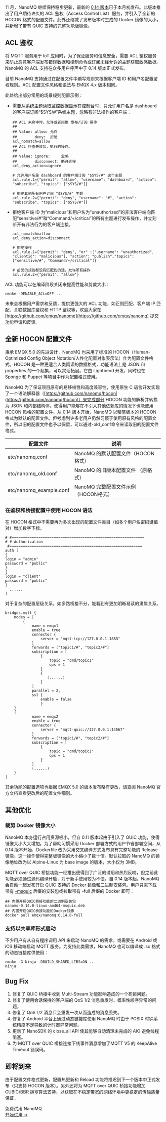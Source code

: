 11 月，NanoMQ 继续保持稳步更新，最新的 [0.14 版本](https://github.com/emqx/nanomq/releases/tag/0.14.1)已于本月初发布。此版本推出了用户期待许久的 ACL 鉴权（Access Control List）服务，并引入了全新的 HOCON 格式的配置文件。此外还缩减了发布版本时生成的 Docker 镜像的大小，并新增了带有 QUIC 支持的完整功能版镜像。


## ACL 鉴权

将 MQTT 服务用于 IoT 应用时，为了保证服务和信息安全，需要 ACL 鉴权服务来防止恶意客户端发布错误数据和控制命令或订阅未经允许的主题获取敏感数据。NanoMQ 的 ACL 支持在众多用户呼声中于 0.14 版本正式发布。

目前 NanoMQ 支持通过在配置文件中编写规则来根据客户端 ID 和用户名配置鉴权规则。ACL 配置文件风格和语法与 EMQX 4.x 版本相同。

此处给出部分常用的场景规则配置示例：

- 需要从系统主题读取监控数据显示在控制台时，只允许用户名是 dashboard 的客户端订阅“$SYS/#”系统主题，忽略有非法操作的客户端：

  ```
  ## ACL 未命中时，允许或者拒绝 发布/订阅 操作
  ##
  ## Value: allow: 允许
  ##        deny:  拒绝
  acl_nomatch=allow
  ## ACL 检查失败后，执行的操作。
  ##
  ## Value: ignore:     忽略
  ##        disconnect: 断开连接
  acl_deny_action=ignore
  
  # 允许用户名是 dashboard 的客户端订阅 "$SYS/#" 这个主题
  acl.rule.1={"permit": "allow", "username": "dashboard", "action": "subscribe", "topics": ["$SYS/#"]}
  
  # 拒绝其他所有用户订阅 "$SYS/#" 主题
  acl.rule.2={"permit": "deny", "username": "#", "action": "subscribe", "topics": ["$SYS/#"]}
  ```

- 拒绝客户端 ID 为“malicious”和用户名为“unauthorized”的非法客户端向匹配“sensitive/#”和“Command/+/critical”的所有主题进行发布操作，并立刻断开有非法行为的客户端连接。

  ```
  acl_nomatch=allow
  acl_deny_action=disconnect
  
  # 拒绝操作
  acl.rule.1={"permit": "deny", "or" :["username": "unauthorized", "clientid": "malicious"], "action": "publish","topics": ["sensitive/#", "Command/+/critical"]}
  
  # 前面的规则都没有匹配到的话，允许所有操作
  acl.rule.2={"permit": "allow"}
  ```

  

ACL 功能可以在编译阶段关闭来提高性能和剪裁大小：

`cmake -DENABLE_ACL=OFF ..`



未来会根据用户需求和反馈，提供更强大的 ACL 功能，如正则匹配、客户端 IP 匹配、关联数据库鉴权和 HTTP 鉴权等，欢迎大家在 [https://github.com/emqx/nanomq](https://github.com/emqx/nanomq) 提交功能申请和反馈。

## 全新 HOCON 配置文件

秉承 EMQX 5.0 的先进设计，NanoMQ 也采用了标准的 HOCON（Human-Optimized Config Object Notation/人性化配置对象表示法）作为配置文件格式。HOCON 是一种更适合人类阅读的数据格式，功能语法上是 JSON 和 properties 的一个超集，可以灵活拓展。它由 Lightbend 开发，同时也在 Sponge 和 Puppet 等项目中作为配置格式使用。

NanoMQ 为了保证项目原有的易移植性和高度兼容性，使用原生 C 语言开发实现了一个语法解释器（[https://github.com/nanomq/hocon](https://github.com/nanomq/hocon)）来完成部分 HOCON 功能的解析并转换为 JSON 和内部结构体，使得用户能够在不引入其他依赖库的情况下也能使用 HOCON 风格的配置文件。从 0.14 版本开始，NanoMQ 以精简版本的 HOCON 格式为默认的配置文件。但考虑到许多老用户仍然习惯于使用原有风格的配置文件，所以旧的配置文件也予以保留，可以通过-old_conf命令来读取旧的配置文件格式。

| 配置文件                | 说明                                 |
| ----------------------- | ------------------------------------ |
| etc/nanomq.conf         | NanoMQ 的默认配置文件（HOCON格式）   |
| etc/nanomq_old.conf     | NanoMQ 的旧版本配置文件 （原格式）   |
| etc/nanomq_example.conf | NanoMQ 完整配置文件示例（HOCON格式） |

### 在鉴权和桥接配置中使用 HOCON 语法

在 HOCON 格式中不需要再为多次出现的配置文件类目（如多个用户名密码键值对）增加数字下标。

```
# #============================================================
# # Authorization 
 #============================================================
auth [
{
login = "admin"
password = "public"
}
{ 
login = "client"
password = "public"
}
  ......
]
```

对于复杂的配置层级关系，如多路桥接不分，能看到有更加明晰易读的隶属关系。

```
bridges.mqtt {
	nodes = [
		{
			name = emqx1
			enable = true
			connector {
				server = "mqtt-tcp://127.0.0.1:1883"
			}
			forwards = ["topic1/#", "topic2/#"]
			subscription = [
				{
					topic = "cmd/topic1"
					qos = 1
				}
				{
                   (......)
				}
			]
			parallel = 2,
			ssl {
				enable = false
				}
	}
	{
			name = emqx2
			enable = true
			connector {
				server = "mqtt-quic://127.0.0.1:14567"
			}
			forwards = ["topic1/#", "topic2/#"]
			subscription = [
				{
					topic = "cmd/topic1"
					qos = 1
				}
			]
			(......)
	}
]
```

其余功能的配置选项也根据 EMQX 5.0 的版本发布略有更改，请查阅 NanoMQ 官方文档查看更改后的配置文件细则。

## 其他优化

### 裁剪 Docker 镜像大小

NanoMQ 本身运行占用资源极小，但自 0.11 版本起由于引入了 QUIC 功能，使得镜像大小大大增加。为了帮助习惯采用 Docker 部署方式的用户节省部署空间，从 0.14 版本开始，Dockerfile 改为采用交叉编译方式发布具有完整功能的 Release 镜像。这一操作使得完整版镜像的大小缩小了数十倍。默认拉取的 NanoMQ 的镜像地址改为以 Alpine-Linux 为 base image 的版本，大小仅为 3MB。

MQTT over QUIC 桥接功能一经推出便得到了广泛的试用和热烈反响，但之前此功能必须通过源码编译开启，对于新手使用较为不便。自 0.14 版本起，NanoMQ 会自动一起发布开启 QUIC 支持的 Docker 镜像和二进制安装包。用户只需下载带有 [-msquic](https://github.com/emqx/nanomq/releases/download/0.13.5/nanomq-0.13.5-linux-arm64-msquic.rpm) 后缀的安装包或拉取带有 -full 后缀的 Docker 即可：

```
## 内置开启QUIC桥接功能的二进制安装包
nanomq-0.14.0-linux-amd64-msquic.deb
## 内置开启QUIC桥接功能的Docker镜像
docker pull emqx/nanomq:0.14.0-full
```

### 支持以共享库形式启动

不少用户有从自有程序调用 API 来启动 NanoMQ 的需求，或需要在 Android 或 iOS 移动端启动 MQTT 服务。为支持此类需求，NanoMQ 也可以编译成 .so 格式的动态链接库供使用：

```
cmake -G Ninja -DBUILD_SHARED_LIBS=ON ..
ninja
```

## Bug Fix

1. 修复了 QUIC 桥接中收到 Multi-Stream 功能影响造成的一个死锁问题。
2. 修复了使用会话保持的客户端的 QoS 1/2 消息重发时，概率性顺序异常的问题。
3. 修复了 QoS 1/2 消息只会重发一次从而造成的消息丢失。
4. 修复了 Android 平台上通过动态链接库使用 NanoMQ 时由于 POSIX 时钟系统精度不足导致的计时器异常问题。
5. 更新了 NanoSDK 的 close_all API 使其能够自动清理未完成的 AIO 避免线程阻塞。
6. 为 MQTT over QUIC 桥接连接下线事件消息增加了MQTT V5 的 KeepAlive Timeout 错误码。

## 即将到来

由于配置文件格式更新，配置热更新和 Reload 功能将推迟到下一个版本中正式发布（只支持 HOCON 版本）。另外还将为 MQTT over QUIC 桥接功能增加 CUBIC/BBR 拥塞算法支持，以获取在不稳定带宽的网络环境中更稳定的传输质量保证。



<section class="promotion">
    <div>
        免费试用 NanoMQ
    </div>
    <a href="https://www.emqx.com/zh/try?product=nanomq" class="button is-gradient px-5">开始试用 →</a>
</section>
